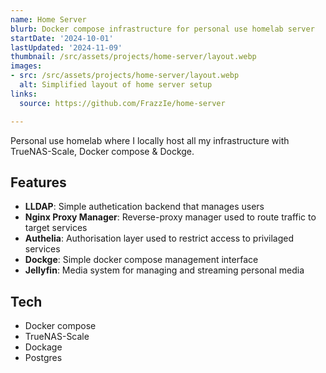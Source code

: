 ```yaml
---
name: Home Server
blurb: Docker compose infrastructure for personal use homelab server
startDate: '2024-10-01'
lastUpdated: '2024-11-09'
thumbnail: /src/assets/projects/home-server/layout.webp
images:
- src: /src/assets/projects/home-server/layout.webp
  alt: Simplified layout of home server setup
links:
  source: https://github.com/FrazzIe/home-server

---
```


Personal use homelab where I locally host all my infrastructure with TrueNAS-Scale, Docker compose & Dockge.

## Features

- **LLDAP**: Simple authetication backend that manages users
- **Nginx Proxy Manager**: Reverse-proxy manager used to route traffic to target services
- **Authelia**: Authorisation layer used to restrict access to privilaged services
- **Dockge**: Simple docker compose management interface
- **Jellyfin**: Media system for managing and streaming personal media

## Tech

- Docker compose
- TrueNAS-Scale
- Dockage
- Postgres
